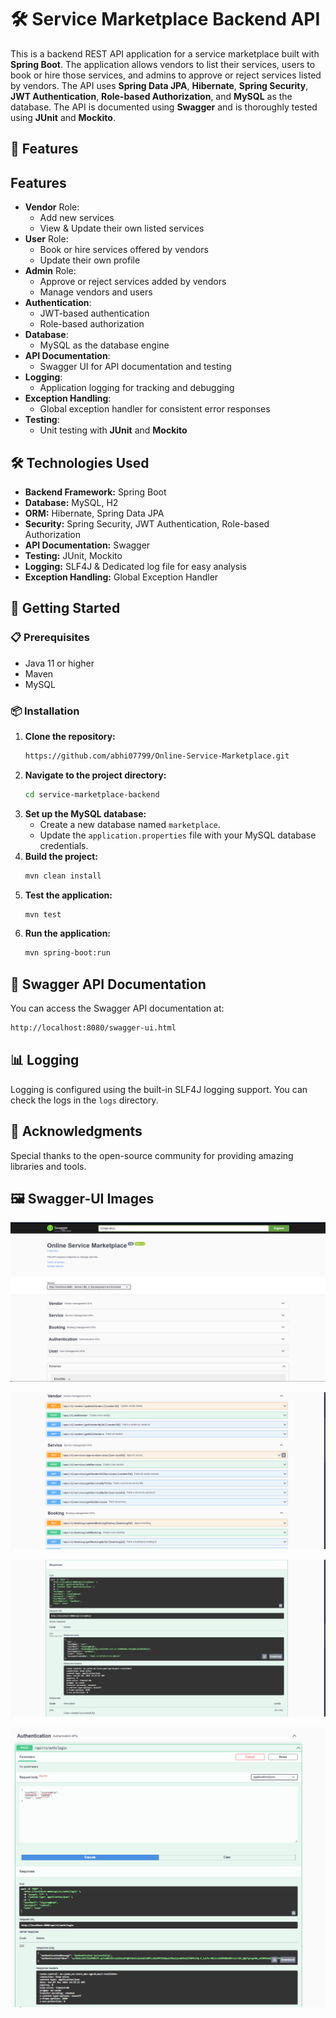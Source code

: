# 🛠️ Service Marketplace Backend API

This is a backend REST API application for a service marketplace built with **Spring Boot**. The application allows vendors to list their services, users to book or hire those services, and admins to approve or reject services listed by vendors. The API uses **Spring Data JPA**, **Hibernate**, **Spring Security**, **JWT Authentication**, **Role-based Authorization**, and **MySQL** as the database. The API is documented using **Swagger** and is thoroughly tested using **JUnit** and **Mockito**.

## 🚀 Features

## Features
- **Vendor** Role:  
  - Add new services
  - View & Update their own listed services
- **User** Role:  
  - Book or hire services offered by vendors
  - Update their own profile
- **Admin** Role:  
  - Approve or reject services added by vendors
  - Manage vendors and users
- **Authentication**:  
  - JWT-based authentication
  - Role-based authorization
- **Database**:  
  - MySQL as the database engine
- **API Documentation**:  
  - Swagger UI for API documentation and testing
- **Logging**:  
  - Application logging for tracking and debugging
- **Exception Handling**:  
  - Global exception handler for consistent error responses
- **Testing**:  
  - Unit testing with **JUnit** and **Mockito**

## 🛠 Technologies Used

- **Backend Framework:** Spring Boot
- **Database:** MySQL, H2
- **ORM:** Hibernate, Spring Data JPA
- **Security:** Spring Security, JWT Authentication, Role-based Authorization
- **API Documentation:** Swagger
- **Testing:** JUnit, Mockito
- **Logging:** SLF4J & Dedicated log file for easy analysis 
- **Exception Handling:** Global Exception Handler

## 🏁 Getting Started

### 📋 Prerequisites

- Java 11 or higher
- Maven
- MySQL

### 📦 Installation

1. **Clone the repository:**
    ```sh
    https://github.com/abhi07799/Online-Service-Marketplace.git
    ```
2. **Navigate to the project directory:**
    ```sh
    cd service-marketplace-backend
    ```
3. **Set up the MySQL database:**
    - Create a new database named `marketplace`.
    - Update the `application.properties` file with your MySQL database credentials.
4. **Build the project:**
    ```sh
    mvn clean install
    ```
 5. **Test the application:**
    ```sh
    mvn test
    ```   
6. **Run the application:**
    ```sh
    mvn spring-boot:run
    ```


## 📄 Swagger API Documentation

You can access the Swagger API documentation at: 
```sh
http://localhost:8080/swagger-ui.html
```

## 📊 Logging

Logging is configured using the built-in SLF4J logging support. You can check the logs in the `logs` directory.

## 🙏 Acknowledgments

Special thanks to the open-source community for providing amazing libraries and tools.

## 🖼️ Swagger-UI Images
![Image 1](Images/swagger1.png)  

![Image 2](Images/swagger2.png)  

![Image 3](Images/swagger3.png)  

![Image 4](Images/swagger4.png)

